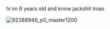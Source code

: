 hi im 6 years old and know jackshit lmao

![92388946_p0_master1200](https://user-images.githubusercontent.com/77776290/132113455-fb8efe78-574f-4776-a0d8-7d70bd7f7404.jpg)
